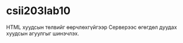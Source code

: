 # csii203lab10
HTML хуудсын төлвийг өөрчлөхгүйгээр Серверээс өгөгдөл дуудах хуудсын агуулгыг шинэчлэх.
